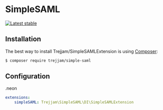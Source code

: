 SimpleSAML==========[![Latest stable](https://img.shields.io/packagist/v/trejjam/simple-saml.svg)](https://packagist.org/packages/trejjam/simple-saml)Installation------------The best way to install Trejjam/SimpleSAMLExtension is using  [Composer](http://getcomposer.org/):```sh$ composer require trejjam/simple-saml```Configuration-------------.neon```ymlextensions:	simpleSAML: Trejjam\SimpleSAML\DI\SimpleSAMLExtension```